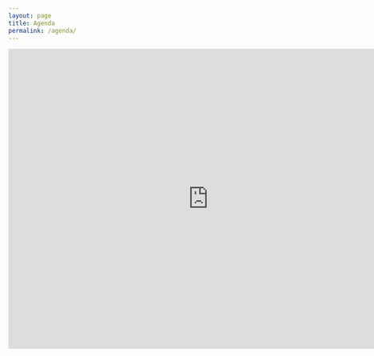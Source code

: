 ```yaml
---
layout: page
title: Agenda
permalink: /agenda/
---
```


<iframe src="https://calendar.google.com/calendar/embed?height=600&amp;wkst=1&amp;bgcolor=%23ffffff&amp;src=hackerspaceblumenau%40gmail.com&amp;color=%231B887A&amp;src=en.brazilian%23holiday%40group.v.calendar.google.com&amp;color=%23125A12&amp;ctz=America%2FSao_Paulo" style="border-width:0" width="800" height="600" frameborder="0" scrolling="no"></iframe>
